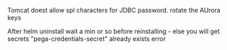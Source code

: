 Tomcat doest allow spl characters for JDBC password. rotate the AUrora keys 

After helm uninstall wait a min or so before reinstalling  - else you will get  secrets "pega-credentials-secret" already exists error